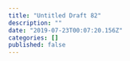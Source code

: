 ```yaml
---
title: "Untitled Draft 82"
description: ""
date: "2019-07-23T00:07:20.156Z"
categories: []
published: false
---
```



